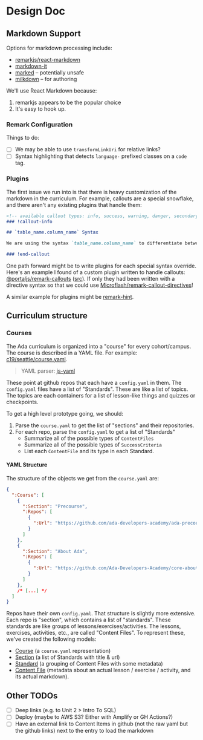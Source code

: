 # Design Doc

## Markdown Support
Options for markdown processing include:
* [remarkjs/react-markdown](https://github.com/remarkjs/react-markdown)
* [markdown-it](https://markdown-it.github.io/)
* [marked](https://marked.js.org/) – potentially unsafe
* [milkdown](https://milkdown.dev/docs/guide/why-milkdown) – for authoring

We'll use React Markdown because:
1. remarkjs appears to be the popular choice
2. It's easy to hook up.

### Remark Configuration
Things to do:
- [ ] We may be able to use `transformLinkUri` for relative links?
- [ ] Syntax highlighting that detects `language-` prefixed classes on a `code` tag.

### Plugins
The first issue we run into is that there is heavy customization of the markdown in the curriculum. For example, callouts are a special snowflake, and there aren't any existing plugins that handle them:

```md
<!-- available callout types: info, success, warning, danger, secondary  -->
### !callout-info

## `table_name.column_name` Syntax

We are using the syntax `table_name.column_name` to differentiate between columns in the `clients` table and columns in the `rentals` table. In cases where the column names do not conflict, this is optional, but explicitly referring to the table can help remind us what the source of the data is.

### !end-callout
```

One path forward might be to write plugins for each special syntax override. Here's an example I found of a custom plugin written to handle callouts: [@portaljs/remark-callouts](https://www.npmjs.com/package/@portaljs/remark-callouts) ([src](https://github.com/datopian/portaljs/blob/main/packages/remark-callouts/src/lib/remark-callouts.ts)). If only they had been written with a directive syntax so that we could use [Microflash/remark-callout-directives](https://github.com/Microflash/remark-callout-directives#example-callout-with-custom-title)!

A similar example for plugins might be [remark-hint](https://github.com/sergioramos/remark-hint).

## Curriculum structure
### Courses
The Ada curriculum is organized into a "course" for every cohort/campus. The course is described in a YAML file. For example: [c19/seattle/course.yaml](https://github.com/Ada-Developers-Academy/core/blob/main/c19/seattle/course.yaml).

> YAML parser: [js-yaml](https://www.npmjs.com/package/js-yaml)

These point at github repos that each have a `config.yaml` in them. The `config.yaml` files have a list of "Standards". These are like a list of topics. The topics are each containers for a list of lesson-like things and quizzes or checkpoints.

To get a high level prototype going, we should:
1. Parse the `course.yaml` to get the list of "sections" and their repositories.
1. For each repo, parse the `config.yaml` to get a list of "Standards"
   - Summarize all of the possible types of `ContentFiles`
   - Summarize all of the possible types of `SuccessCriteria`
   - List each `ContentFile` and its type in each Standard.

#### YAML Structure
The structure of the objects we get from the `course.yaml` are:

```JSON
{
  ":Course": [
    {
      ":Section": "Precourse",
      ":Repos": [
        {
          ":Url": "https://github.com/ada-developers-academy/ada-precourse-v2"
        }
      ]
    },
    {
      ":Section": "About Ada",
      ":Repos": [
        {
          ":Url": "https://github.com/Ada-Developers-Academy/core-about-ada"
        }
      ]
    },
    /* [...] */
  ]
}
```

Repos have their own `config.yaml`. That structure is slightly more extensive. Each repo is "section", which contains a list of "standards". These standards are like groups of lessons/exercises/activities. The lessons, exercises, activities, etc., are called "Content Files". To represent these, we've created the following models:
- [Course](../src/models/course.ts) (a `course.yaml` representation)
- [Section](../src/models/section.ts) (a list of Standards with title & url)
- [Standard](../src/models/standard.ts) (a grouping of Content Files with some metadata)
- [Content File](../src/models/content-file.ts) (metadata about an actual lesson / exercise / activity, and its actual markdown).

## Other TODOs
- [ ] Deep links (e.g. to Unit 2 > Intro To SQL)
- [ ] Deploy (maybe to AWS S3? Either with Amplify or GH Actions?)
- [ ] Have an external link to Content Items in github (not the raw yaml but the github links) next to the entry to load the markdown